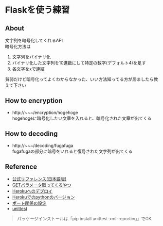 # Flaskを使う練習

## About
文字列を暗号化してくれるAPI  
暗号化方法は

1. 文字列をバイナリ化
2. バイナリ化した文字列を10進数にして特定の数字(デフォルト4)を足す
3. 各文字をxで連結

貧弱だけど暗号化ってよくわからなかった、いい方法知ってる方が居ましたら教えて下さい

## How to encryption
- http://~~~/encryption/hogehoge  
hogehogeに暗号化したい文章を入れると、暗号化された文章が出てくる

## How to decoding
- http://~~~/decoding/fugafuga  
fugafugaの部分に暗号をいれると復号された文字列が出てくる

## Reference
- [公式リファレンス(日本語版)](https://flask-docs-ja.readthedocs.org/en/latest/)
- [GETパラメータ取ってくるやつ](http://nekoyukimmm.hatenablog.com/entry/2015/06/23/172641)
- [Herokuへのデプロイ](http://shkh.hatenablog.com/entry/2013/01/01/192857)
- [Herokuでのpythonのバージョン](http://qiita.com/aureonebulosa/items/06760501d3979c086dbb)
- [ポート関係の設定](http://stackoverflow.com/questions/17260338/deploying-flask-with-heroku)
- [unittest](http://ameblo.jp/taka-vagyok/entry-11579577609.html)   
> パッケージインストールは「pip install unittest-xml-reporting」でOK
